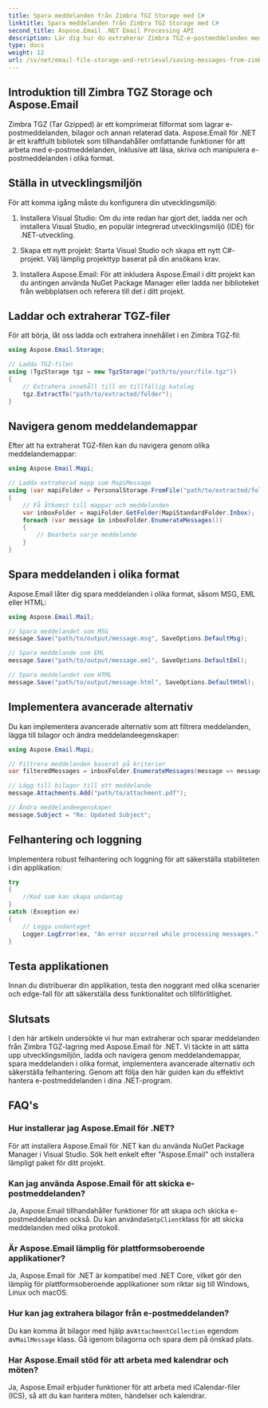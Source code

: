 ```yaml
---
title: Spara meddelanden från Zimbra TGZ Storage med C#
linktitle: Spara meddelanden från Zimbra TGZ Storage med C#
second_title: Aspose.Email .NET Email Processing API
description: Lär dig hur du extraherar Zimbra TGZ-e-postmeddelanden med Aspose.Email för .NET. Steg-för-steg-guide med källkod för effektiv e-posthantering.
type: docs
weight: 12
url: /sv/net/email-file-storage-and-retrieval/saving-messages-from-zimbra-tgz-storage-with-csharp/
---
```


## Introduktion till Zimbra TGZ Storage och Aspose.Email

Zimbra TGZ (Tar Gzipped) är ett komprimerat filformat som lagrar e-postmeddelanden, bilagor och annan relaterad data. Aspose.Email för .NET är ett kraftfullt bibliotek som tillhandahåller omfattande funktioner för att arbeta med e-postmeddelanden, inklusive att läsa, skriva och manipulera e-postmeddelanden i olika format.

## Ställa in utvecklingsmiljön

För att komma igång måste du konfigurera din utvecklingsmiljö:

1. Installera Visual Studio: Om du inte redan har gjort det, ladda ner och installera Visual Studio, en populär integrerad utvecklingsmiljö (IDE) för .NET-utveckling.

2. Skapa ett nytt projekt: Starta Visual Studio och skapa ett nytt C#-projekt. Välj lämplig projekttyp baserat på din ansökans krav.

3. Installera Aspose.Email: För att inkludera Aspose.Email i ditt projekt kan du antingen använda NuGet Package Manager eller ladda ner biblioteket från webbplatsen och referera till det i ditt projekt.

## Laddar och extraherar TGZ-filer

För att börja, låt oss ladda och extrahera innehållet i en Zimbra TGZ-fil:

```csharp
using Aspose.Email.Storage;

// Ladda TGZ-filen
using (TgzStorage tgz = new TgzStorage("path/to/your/file.tgz"))
{
    // Extrahera innehåll till en tillfällig katalog
    tgz.ExtractTo("path/to/extracted/folder");
}
```

## Navigera genom meddelandemappar

Efter att ha extraherat TGZ-filen kan du navigera genom olika meddelandemappar:

```csharp
using Aspose.Email.Mapi;

// Ladda extraherad mapp som MapiMessage
using (var mapiFolder = PersonalStorage.FromFile("path/to/extracted/folder"))
{
    // Få åtkomst till mappar och meddelanden
    var inboxFolder = mapiFolder.GetFolder(MapiStandardFolder.Inbox);
    foreach (var message in inboxFolder.EnumerateMessages())
    {
        // Bearbeta varje meddelande
    }
}
```

## Spara meddelanden i olika format

Aspose.Email låter dig spara meddelanden i olika format, såsom MSG, EML eller HTML:

```csharp
using Aspose.Email.Mail;

// Spara meddelandet som MSG
message.Save("path/to/output/message.msg", SaveOptions.DefaultMsg);

// Spara meddelande som EML
message.Save("path/to/output/message.eml", SaveOptions.DefaultEml);

// Spara meddelandet som HTML
message.Save("path/to/output/message.html", SaveOptions.DefaultHtml);
```

## Implementera avancerade alternativ

Du kan implementera avancerade alternativ som att filtrera meddelanden, lägga till bilagor och ändra meddelandeegenskaper:

```csharp
using Aspose.Email.Mapi;

// Filtrera meddelanden baserat på kriterier
var filteredMessages = inboxFolder.EnumerateMessages(message => message.Subject.Contains("Important"));

// Lägg till bilagor till ett meddelande
message.Attachments.Add("path/to/attachment.pdf");

// Ändra meddelandeegenskaper
message.Subject = "Re: Updated Subject";
```

## Felhantering och loggning

Implementera robust felhantering och loggning för att säkerställa stabiliteten i din applikation:

```csharp
try
{
    //Kod som kan skapa undantag
}
catch (Exception ex)
{
    // Logga undantaget
    Logger.LogError(ex, "An error occurred while processing messages.");
}
```

## Testa applikationen

Innan du distribuerar din applikation, testa den noggrant med olika scenarier och edge-fall för att säkerställa dess funktionalitet och tillförlitlighet.

## Slutsats

I den här artikeln undersökte vi hur man extraherar och sparar meddelanden från Zimbra TGZ-lagring med Aspose.Email för .NET. Vi täckte in att sätta upp utvecklingsmiljön, ladda och navigera genom meddelandemappar, spara meddelanden i olika format, implementera avancerade alternativ och säkerställa felhantering. Genom att följa den här guiden kan du effektivt hantera e-postmeddelanden i dina .NET-program.

## FAQ's

### Hur installerar jag Aspose.Email för .NET?

För att installera Aspose.Email för .NET kan du använda NuGet Package Manager i Visual Studio. Sök helt enkelt efter "Aspose.Email" och installera lämpligt paket för ditt projekt.

### Kan jag använda Aspose.Email för att skicka e-postmeddelanden?

 Ja, Aspose.Email tillhandahåller funktioner för att skapa och skicka e-postmeddelanden också. Du kan använda`SmtpClient`klass för att skicka meddelanden med olika protokoll.

### Är Aspose.Email lämplig för plattformsoberoende applikationer?

Ja, Aspose.Email för .NET är kompatibel med .NET Core, vilket gör den lämplig för plattformsoberoende applikationer som riktar sig till Windows, Linux och macOS.

### Hur kan jag extrahera bilagor från e-postmeddelanden?

 Du kan komma åt bilagor med hjälp av`AttachmentCollection` egendom av`MailMessage` klass. Gå igenom bilagorna och spara dem på önskad plats.

### Har Aspose.Email stöd för att arbeta med kalendrar och möten?

Ja, Aspose.Email erbjuder funktioner för att arbeta med iCalendar-filer (ICS), så att du kan hantera möten, händelser och kalendrar.